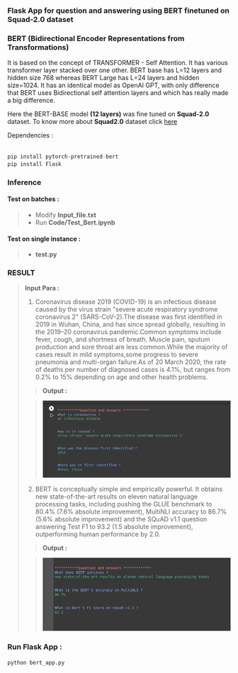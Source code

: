 ### Flask App for question and answering using BERT finetuned on Squad-2.0 dataset 

### BERT (Bidirectional Encoder Representations from Transformations)
It is based on the concept of TRANSFORMER - Self Attention. It has various transformer layer stacked over one other.
BERT base has L=12 layers and hidden size 768 whereas BERT Large has L=24 layers and hidden size=1024. It has an identical model as OpenAI GPT, with only difference that BERT uses Bidirectional self attention layers and which has really made a big difference.

Here the BERT-BASE model **(12 layers)** was fine tuned on **Squad-2.0** dataset.
To know more about **Squad2.0** dataset click [here](https://rajpurkar.github.io/SQuAD-explorer/)


Dependencies :
```python

pip install pytorch-pretrained-bert
pip install Flask

```


### Inference

#### Test on batches :
> - Modify **Input_file.txt**
> - Run **Code/Test_Bert.ipynb**

#### Test on single instance :
> - **test.py**

### RESULT 
> **Input Para :**
> 1. Coronavirus disease 2019 (COVID-19) is an infectious disease caused by the virus strain "severe acute respiratory syndrome coronavirus 2" (SARS-CoV-2).The disease was first identified in 2019 in Wuhan, China, and has since spread globally, resulting in the 2019–20 coronavirus pandemic.Common symptoms include fever, cough, and shortness of breath. Muscle pain, sputum production and sore throat are less common.While the majority of cases result in mild symptoms,some progress to severe pneumonia and multi-organ failure.As of 20 March 2020, the rate of deaths per number of diagnosed cases is 4.1%, but ranges from 0.2% to 15% depending on age and other health problems.
>
> > **Output :**
>
> > ![Corono ques](assets/corono.png)
>
> 2. BERT is conceptually simple and empirically powerful. It obtains new state-of-the-art results on eleven natural language processing tasks, including pushing the GLUE benchmark to 80.4% (7.6% absolute improvement), MultiNLI accuracy to 86.7% (5.6% absolute improvement) and the SQuAD v1.1 question answering Test F1 to 93.2 (1.5 absolute improvement), outperforming human performance by 2.0.
>
> > **Output :**
>
> > ![Bert ques](assets/bert_q.png)
>

### Run Flask App :
```
python bert_app.py
```
